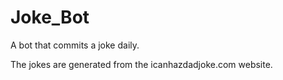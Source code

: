 # Joke_Bot

A bot that commits a joke daily.

The jokes are generated from the icanhazdadjoke.com website.

